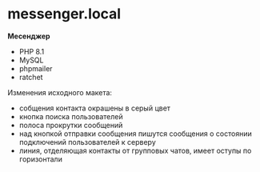 # messenger.local
**Месенджер**

* PHP 8.1
* MySQL
* phpmailer
* ratchet

Изменения исходного макета:
* собщения контакта окрашены в серый цвет
* кнопка поиска пользователей
* полоса прокрутки сообщений
* над кнопкой отправки сообщения пишутся сообщения о состоянии подключений пользователей к серверу
* линия, отделяющая контакты от групповых чатов, имеет оступы по горизонтали
